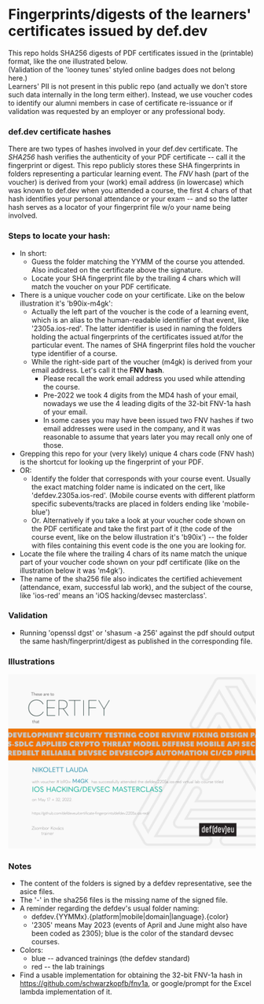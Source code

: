 # Fingerprints/digests of the learners' certificates issued by def.dev

This repo holds SHA256 digests of PDF certificates issued in the (printable) format, like the one illustrated below.  
(Validation of the 'looney tunes' styled online badges does not belong here.)  
Learners' PII is not present in this public repo (and actually we don't store such data internally in the long term either). Instead, we use voucher codes to identify our alumni members in case of certificate re-issuance or if validation was requested by an employer or any professional body.

### def.dev certificate hashes
There are two types of hashes involved in your def.dev certificate. The *SHA256* hash verifies the authenticity of your PDF certificate -- call it the fingerprint or digest. This repo publicly stores these SHA fingerprints in folders representing a particular learning event. The *FNV* hash (part of the voucher) is derived from your (work) email address (in lowercase) which was known to def.dev when you attended a course, the first 4 chars of that hash identifies your personal attendance or your exam -- and so the latter hash serves as a locator of your fingerprint file w/o your name being involved.

### Steps to locate your hash:
* In short:
  * Guess the folder matching the YYMM of the course you attended. Also indicated on the certificate above the signature.
  * Locate your SHA fingerprint file by the trailing 4 chars which will match the voucher on your PDF certificate.
* There is a unique voucher code on your certificate. Like on the below illustration it's 'b90ix-m4gk':
  * Actually the left part of the voucher is the code of a learning event, which is an alias to the human-readable identifier of that event, like '2305a.ios-red'. The latter identifier is used in naming the folders holding the actual fingerprints of the certificates issued at/for the particular event. The names of SHA fingerprint files hold the voucher type identifier of a course.
  * While the right-side part of the voucher (m4gk) is derived from your email address. Let's call it the **FNV hash**.
    * Please recall the work email address you used while attending the course.
    * Pre-2022 we took 4 digits from the MD4 hash of your email, nowadays we use the 4 leading digits of the 32-bit FNV-1a hash of your email.
    * In some cases you may have been issued two FNV hashes if two email addresses were used in the company, and it was reasonable to assume that years later you may recall only one of those. 
* Grepping this repo for your (very likely) unique 4 chars code (FNV hash) is the shortcut for looking up the fingerprint of your PDF.
* OR: 
  * Identify the folder that corresponds with your course event. Usually the exact matching folder name is indicated on the cert, like 'defdev.2305a.ios-red'. (Mobile course events with different platform specific subevents/tracks are placed in folders ending like 'mobile-blue')
  * Or. Alternatively if you take a look at your voucher code shown on the PDF certificate and take the first part of it (the code of the course event, like on the below illustration it's 'b90ix') -- the folder with files containing this event code is the one you are looking for.
* Locate the file where the trailing 4 chars of its name match the unique part of your voucher code shown on your pdf certificate (like on the illustration below it was 'm4gk').
* The name of the sha256 file also indicates the certified achievement (attendance, exam, successful lab work), and the subject of the course, like 'ios-red' means an 'iOS hacking/devsec masterclass'.

### Validation
* Running 'openssl dgst' or 'shasum -a 256' against the pdf should output the same hash/fingerprint/digest as published in the corresponding file.

### Illustrations
![](readme.illustration1.png)

### Notes
* The content of the folders is signed by a defdev representative, see the asice files.
* The '-' in the sha256 files is the missing name of the signed file.
* A reminder regarding the defdev's usual folder naming: 
  * defdev.{YYMMx}.{platform|mobile|domain|language}.{color}
  * '2305' means May 2023 (events of April and June might also have been coded as 2305); blue is the color of the standard devsec courses.
* Colors:
  * blue -- advanced trainings (the defdev standard)
  * red -- the lab trainings
* Find a usable implementation for obtaining the 32-bit FNV-1a hash in https://github.com/schwarzkopfb/fnv1a, or google/prompt for the Excel lambda implementation of it.